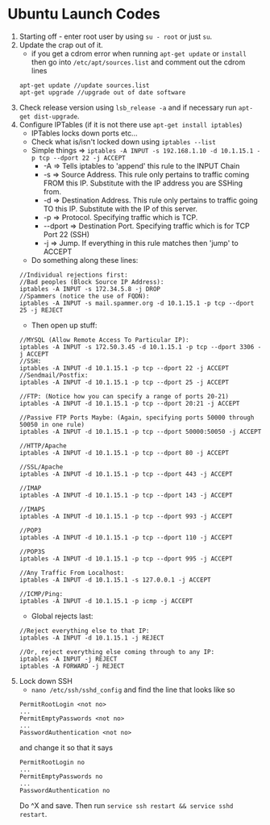 # Ubuntu Launch Codes
1. Starting off - enter root user by using `su - root` or just `su`.
2. Update the crap out of it.
    - if you get a cdrom error when running `apt-get update` or `install` then go into `/etc/apt/sources.list` and comment out the cdrom lines
    ```
    apt-get update //update sources.list
    apt-get upgrade //upgrade out of date software
    ```
3. Check release version using `lsb_release -a` and if necessary run `apt-get dist-upgrade`.
4. Configure IPTables (if it is not there use `apt-get install iptables`)
    - IPTables locks down ports etc...
    - Check what is/isn't locked down using `iptables --list`
    - Simple things => `iptables -A INPUT -s 192.168.1.10 -d 10.1.15.1 -p tcp --dport 22 -j ACCEPT`
        - -A => Tells iptables to 'append' this rule to the INPUT Chain
        - -s => Source Address. This rule only pertains to traffic coming FROM this IP. Substitute with the IP address you are SSHing from.
        - -d => Destination Address. This rule only pertains to traffic going TO this IP. Substitute with the IP of this server.
        - -p => Protocol. Specifying traffic which is TCP.
        - --dport => Destination Port. Specifying traffic which is for TCP Port 22 (SSH)
        - -j => Jump. If everything in this rule matches then 'jump' to ACCEPT
    - Do something along these lines:
    ```
    //Individual rejections first:
    //Bad peoples (Block Source IP Address):
    iptables -A INPUT -s 172.34.5.8 -j DROP
    //Spammers (notice the use of FQDN):
    iptables -A INPUT -s mail.spammer.org -d 10.1.15.1 -p tcp --dport 25 -j REJECT
    ```
    - Then open up stuff:
    ```
    //MYSQL (Allow Remote Access To Particular IP):
    iptables -A INPUT -s 172.50.3.45 -d 10.1.15.1 -p tcp --dport 3306 -j ACCEPT
    //SSH:
    iptables -A INPUT -d 10.1.15.1 -p tcp --dport 22 -j ACCEPT
    //Sendmail/Postfix:
    iptables -A INPUT -d 10.1.15.1 -p tcp --dport 25 -j ACCEPT

    //FTP: (Notice how you can specify a range of ports 20-21)
    iptables -A INPUT -d 10.1.15.1 -p tcp --dport 20:21 -j ACCEPT

    //Passive FTP Ports Maybe: (Again, specifying ports 50000 through 50050 in one rule)
    iptables -A INPUT -d 10.1.15.1 -p tcp --dport 50000:50050 -j ACCEPT

    //HTTP/Apache
    iptables -A INPUT -d 10.1.15.1 -p tcp --dport 80 -j ACCEPT

    //SSL/Apache
    iptables -A INPUT -d 10.1.15.1 -p tcp --dport 443 -j ACCEPT

    //IMAP
    iptables -A INPUT -d 10.1.15.1 -p tcp --dport 143 -j ACCEPT

    //IMAPS
    iptables -A INPUT -d 10.1.15.1 -p tcp --dport 993 -j ACCEPT

    //POP3
    iptables -A INPUT -d 10.1.15.1 -p tcp --dport 110 -j ACCEPT

    //POP3S
    iptables -A INPUT -d 10.1.15.1 -p tcp --dport 995 -j ACCEPT

    //Any Traffic From Localhost:
    iptables -A INPUT -d 10.1.15.1 -s 127.0.0.1 -j ACCEPT

    //ICMP/Ping:
    iptables -A INPUT -d 10.1.15.1 -p icmp -j ACCEPT
    ```
    - Global rejects last:
    ```
    //Reject everything else to that IP:
    iptables -A INPUT -d 10.1.15.1 -j REJECT

    //Or, reject everything else coming through to any IP:
    iptables -A INPUT -j REJECT
    iptables -A FORWARD -j REJECT
    ```
5. Lock down SSH
    - `nano /etc/ssh/sshd_config` and find the line that looks like so
    ```
    PermitRootLogin <not no>
    ...
    PermitEmptyPasswords <not no>
    ...
    PasswordAuthentication <not no>
    ```
    and change it so that it says
    ```
    PermitRootLogin no
    ...
    PermitEmptyPasswords no
    ...
    PasswordAuthentication no
    ```
    Do ^X and save. Then run `service ssh restart && service sshd restart`.
